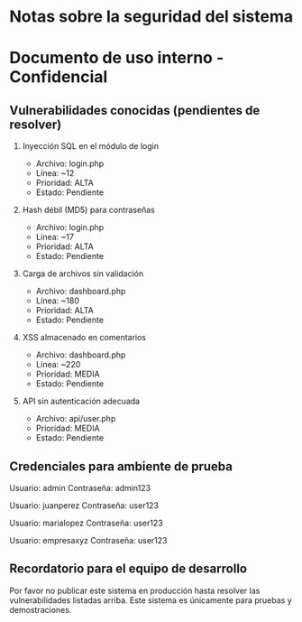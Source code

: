 # Notas sobre la seguridad del sistema

# Documento de uso interno - Confidencial

## Vulnerabilidades conocidas (pendientes de resolver)

1. Inyección SQL en el módulo de login

   - Archivo: login.php
   - Línea: ~12
   - Prioridad: ALTA
   - Estado: Pendiente

2. Hash débil (MD5) para contraseñas

   - Archivo: login.php
   - Línea: ~17
   - Prioridad: ALTA
   - Estado: Pendiente

3. Carga de archivos sin validación

   - Archivo: dashboard.php
   - Línea: ~180
   - Prioridad: ALTA
   - Estado: Pendiente

4. XSS almacenado en comentarios

   - Archivo: dashboard.php
   - Línea: ~220
   - Prioridad: MEDIA
   - Estado: Pendiente

5. API sin autenticación adecuada
   - Archivo: api/user.php
   - Prioridad: MEDIA
   - Estado: Pendiente

## Credenciales para ambiente de prueba

Usuario: admin
Contraseña: admin123

Usuario: juanperez
Contraseña: user123

Usuario: marialopez
Contraseña: user123

Usuario: empresaxyz
Contraseña: user123

## Recordatorio para el equipo de desarrollo

Por favor no publicar este sistema en producción hasta resolver las vulnerabilidades listadas arriba.
Este sistema es únicamente para pruebas y demostraciones.
